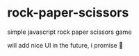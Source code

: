 # rock-paper-scissors
simple javascript rock paper scissors game

will add nice UI in the future, i promise 🗿
